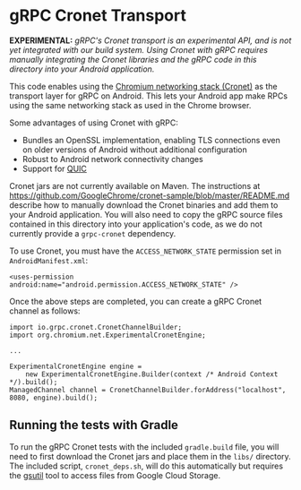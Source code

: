 gRPC Cronet Transport
========================

**EXPERIMENTAL:**  *gRPC's Cronet transport is an experimental API, and is not
yet integrated with our build system. Using Cronet with gRPC requires manually
integrating the Cronet libraries and the gRPC code in this directory into your
Android application.*

This code enables using the [Chromium networking stack
(Cronet)](https://chromium.googlesource.com/chromium/src/+/master/components/cronet)
as the transport layer for gRPC on Android. This lets your Android app make
RPCs using the same networking stack as used in the Chrome browser.

Some advantages of using Cronet with gRPC:
* Bundles an OpenSSL implementation, enabling TLS connections even on older
  versions of Android without additional configuration
* Robust to Android network connectivity changes
* Support for [QUIC](https://www.chromium.org/quic)

Cronet jars are not currently available on Maven. The instructions at
https://github.com/GoogleChrome/cronet-sample/blob/master/README.md describe
how to manually download the Cronet binaries and add them to your Android
application. You will also need to copy the gRPC source files contained in this
directory into your application's code, as we do not currently provide a
`grpc-cronet` dependency.

To use Cronet, you must have the `ACCESS_NETWORK_STATE` permission set in
`AndroidManifest.xml`:

```
<uses-permission android:name="android.permission.ACCESS_NETWORK_STATE" />
```

Once the above steps are completed, you can create a gRPC Cronet channel as
follows:

```
import io.grpc.cronet.CronetChannelBuilder;
import org.chromium.net.ExperimentalCronetEngine;

...

ExperimentalCronetEngine engine =
    new ExperimentalCronetEngine.Builder(context /* Android Context */).build();
ManagedChannel channel = CronetChannelBuilder.forAddress("localhost", 8080, engine).build();
```

## Running the tests with Gradle

To run the gRPC Cronet tests with the included `gradle.build` file, you will
need to first download the Cronet jars and place them in the `libs/` directory.
The included script, `cronet_deps.sh`, will do this automatically but requires
the [gsutil](https://cloud.google.com/storage/docs/gsutil) tool to access files
from Google Cloud Storage.
